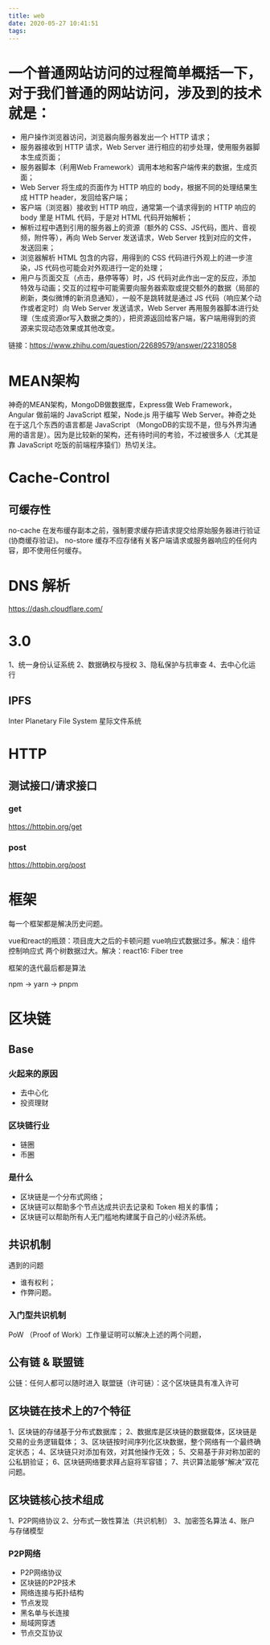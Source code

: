 ```yaml
---
title: web
date: 2020-05-27 10:41:51
tags:
---
```


# 一个普通网站访问的过程简单概括一下，对于我们普通的网站访问，涉及到的技术就是：
- 用户操作浏览器访问，浏览器向服务器发出一个 HTTP 请求；
- 服务器接收到 HTTP 请求，Web Server 进行相应的初步处理，使用服务器脚本生成页面；
- 服务器脚本（利用Web Framework）调用本地和客户端传来的数据，生成页面；
- Web Server 将生成的页面作为 HTTP 响应的 body，根据不同的处理结果生成 HTTP header，发回给客户端；
- 客户端（浏览器）接收到 HTTP 响应，通常第一个请求得到的 HTTP 响应的 body 里是 HTML 代码，于是对 HTML 代码开始解析；
- 解析过程中遇到引用的服务器上的资源（额外的 CSS、JS代码，图片、音视频，附件等），再向 Web Server 发送请求，Web Server 找到对应的文件，发送回来；
- 浏览器解析 HTML 包含的内容，用得到的 CSS 代码进行外观上的进一步渲染，JS 代码也可能会对外观进行一定的处理；
- 用户与页面交互（点击，悬停等等）时，JS 代码对此作出一定的反应，添加特效与动画；交互的过程中可能需要向服务器索取或提交额外的数据（局部的刷新，类似微博的新消息通知），一般不是跳转就是通过 JS 代码（响应某个动作或者定时）向 Web Server 发送请求，Web Server 再用服务器脚本进行处理（生成资源or写入数据之类的），把资源返回给客户端，客户端用得到的资源来实现动态效果或其他改变。

链接：https://www.zhihu.com/question/22689579/answer/22318058

# MEAN架构
神奇的MEAN架构，MongoDB做数据库，Express做 Web Framework，Angular 做前端的 JavaScript 框架，Node.js 用于编写 Web Server。神奇之处在于这几个东西的语言都是 JavaScript （MongoDB的实现不是，但与外界沟通用的语言是）。因为是比较新的架构，还有待时间的考验，不过被很多人（尤其是靠 JavaScript 吃饭的前端程序猿们）热切关注。

# Cache-Control
## 可缓存性
no-cache
在发布缓存副本之前，强制要求缓存把请求提交给原始服务器进行验证(协商缓存验证)。
no-store
缓存不应存储有关客户端请求或服务器响应的任何内容，即不使用任何缓存。

# DNS 解析
https://dash.cloudflare.com/


# 3.0
1、统一身份认证系统
2、数据确权与授权
3、隐私保护与抗审查
4、去中心化运行

## IPFS
Inter Planetary File System 星际文件系统

# HTTP
## 测试接口/请求接口
### get
https://httpbin.org/get

### post
https://httpbin.org/post


# 框架
每一个框架都是解决历史问题。

vue和react的瓶颈：项目庞大之后的卡顿问题
vue响应式数据过多。解决：组件控制响应式
两个树数据过大。解决：react16: Fiber tree

框架的迭代最后都是算法


npm -> yarn -> pnpm


# 区块链
## Base
### 火起来的原因
- 去中心化
- 投资理财

### 区块链行业
- 链圈
- 币圈

### 是什么
- 区块链是一个分布式网络；
- 区块链可以帮助多个节点达成共识去记录和 Token 相关的事情；
- 区块链可以帮助所有人无门槛地构建属于自己的小经济系统。

## 共识机制
遇到的问题
- 谁有权利；
- 作弊问题。
### 入门型共识机制
PoW （Proof of Work）工作量证明可以解决上述的两个问题，

## 公有链 & 联盟链
公链：任何人都可以随时进入
联盟链（许可链）：这个区块链具有准入许可

## 区块链在技术上的7个特征
1、区块链的存储基于分布式数据库；
2、数据库是区块链的数据载体，区块链是交易的业务逻辑载体；
3、区块链按时间序列化区块数据，整个网络有一个最终确定状态；
4、区块链只对添加有效，对其他操作无效；
5、交易基于非对称加密的公私钥验证；
6、区块链网络要求拜占庭将军容错；
7、共识算法能够“解决”双花问题。

## 区块链核心技术组成
1、P2P网络协议
2、分布式一致性算法（共识机制）
3、加密签名算法
4、账户与存储模型

### P2P网络
- P2P网络协议
- 区块链的P2P技术
- 网络连接与拓扑结构
- 节点发现
- 黑名单与长连接
- 局域网穿透
- 节点交互协议


